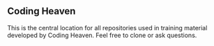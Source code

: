 ## Coding Heaven

This is the central location for all repositories used in training material developed by Coding Heaven. Feel free to clone or ask questions.
